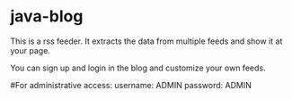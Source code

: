 # java-blog
This is a rss feeder.
It extracts the data from multiple feeds and show it at your page.

You can sign up and login in the blog and customize your own feeds.

#For administrative access:
username: ADMIN
password: ADMIN
